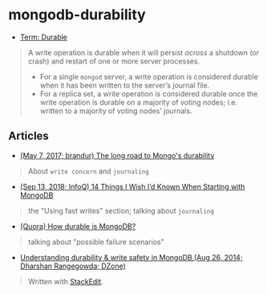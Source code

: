 ﻿# mongodb-durability

- [Term: Durable](https://docs.mongodb.com/manual/reference/glossary/#term-durable)
> A write operation is durable when it will persist *across* a shutdown (or crash) and restart of one or more server processes. 
> - For a single `mongod` server, a write operation is considered durable when it has been written to the server’s journal file. 
> - For a replica set, a write operation is considered durable once the write operation is durable on a majority of voting nodes; i.e. written to a majority of voting nodes’ journals.

## Articles
- [(May 7, 2017; brandur) The long road to Mongo's durability](https://brandur.org/fragments/mongo-durability)
> About `write concern` and `journaling`

- [(Sep 13, 2018; InfoQ) 14 Things I Wish I’d Known When Starting with MongoDB](https://www.infoq.com/articles/Starting-With-MongoDB/)
> the "Using fast writes" section; talking about `journaling`

- [(Quora) How durable is MongoDB?](https://www.quora.com/How-durable-is-MongoDB)
> talking about "possible failure scenarios"

- [Understanding durability & write safety in MongoDB (Aug 26, 2014; Dharshan Rangegowda; DZone)](https://dzone.com/articles/understanding-durability-write)
> 

> Written with [StackEdit](https://stackedit.io/).

